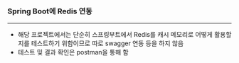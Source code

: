 ### Spring Boot에 Redis 연동 
***
* 해당 프로젝트에서는 단순히 스프링부트에서 Redis를 캐시 메모리로 어떻게 활용할지를 테스트하기 위함이므로 따로 swagger 연동 등을 하지 않음
* 테스트 및 결과 확인은 postman을 통해 함
